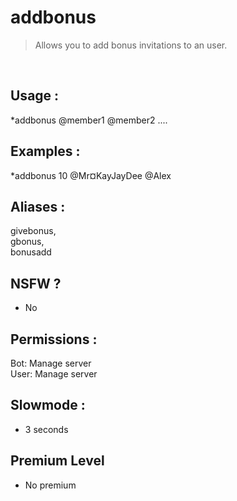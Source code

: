 # addbonus

> Allows you to add bonus invitations to an user.

<br>

## Usage :

*addbonus <quantity> @member1 @member2 ....

## Examples :

*addbonus 10 @Mr¤KayJayDee @Alex

## Aliases :

givebonus,
<br>gbonus,
<br>bonusadd

## NSFW ?

- No

## Permissions :

Bot: Manage server
<br>
User: Manage server

## Slowmode :

- 3 seconds

## Premium Level

- No premium